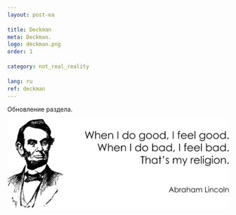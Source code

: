 ```yaml
---
layout: post-ea

title: Deckman
meta: Deckman.
logo: deckman.png
order: 1

category: not_real_reality

lang: ru
ref: deckman
---
```


Обновление раздела.

<a data-fancybox="gallery" href="/img/programming/Lincoln.png"><img src="/img/programming/Lincoln.png" alt=""></a>
